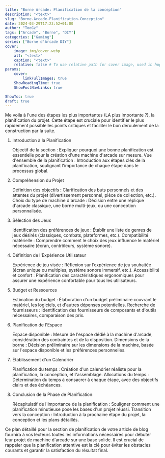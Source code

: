 ```yaml
---
title: "Borne Arcade: Planification de la conception"
description: "<text>"
slug: "Borne-Arcade-Planification-Conception"
date: 2024-03-29T17:23:52+01:00
author: "TooGz"
tags: ["Arcade", "Borne", "DIY"]
categories: ["Gaming"]
series: ["Borne d'Arcade DIY"]
cover:
    image: img/cover.webp
    alt: "<text>"
    caption: "<text>"
    relative: false # To use relative path for cover image, used in hugo Page-bundles
params:
    cover:
        linkFullImages: true
    ShowReadingTime: true
    ShowPostNavLinks: true

ShowToc: true
draft: true
---
```


Me voila à l'une des étapes les plus importantes (LA plus importante ?), la planification du projet.
Cette étape est cruciale pour identifier le plus rapidement possible les points critiques et faciliter le bon déroulement de la construction par la suite.

1. Introduction à la Planification

    Objectif de la section : Expliquer pourquoi une bonne planification est essentielle pour la création d'une machine d'arcade sur mesure.
    Vue d'ensemble de la planification : Introduction aux étapes clés de la planification, soulignant l'importance de chaque étape dans le processus global.

2. Compréhension du Projet

    Définition des objectifs : Clarification des buts personnels et des attentes du projet (divertissement personnel, pièce de collection, etc.).
    Choix du type de machine d'arcade : Décision entre une réplique d'arcade classique, une borne multi-jeux, ou une conception personnalisée.

3. Sélection des Jeux

    Identification des préférences de jeux : Établir une liste de genres de jeux désirés (classiques, combats, plateformes, etc.).
    Compatibilité matérielle : Comprendre comment le choix des jeux influence le matériel nécessaire (écran, contrôleurs, système sonore).

4. Définition de l'Expérience Utilisateur

    Expérience de jeu visée : Réflexion sur l’expérience de jeu souhaitée (écran unique ou multiples, système sonore immersif, etc.).
    Accessibilité et confort : Planification des caractéristiques ergonomiques pour assurer une expérience confortable pour tous les utilisateurs.

5. Budget et Ressources

    Estimation du budget : Élaboration d'un budget préliminaire couvrant le matériel, les logiciels, et d'autres dépenses potentielles.
    Recherche de fournisseurs : Identification des fournisseurs de composants et d'outils nécessaires, comparaison des prix.

6. Planification de l'Espace

    Espace disponible : Mesure de l'espace dédié à la machine d'arcade, considération des contraintes et de la disposition.
    Dimensions de la borne : Décision préliminaire sur les dimensions de la machine, basée sur l'espace disponible et les préférences personnelles.

7. Établissement d'un Calendrier

    Planification du temps : Création d'un calendrier réaliste pour la planification, la conception, et l'assemblage.
    Allocations du temps : Détermination du temps à consacrer à chaque étape, avec des objectifs clairs et des échéances.

8. Conclusion de la Phase de Planification

    Récapitulatif de l'importance de la planification : Souligner comment une planification minutieuse pose les bases d'un projet réussi.
    Transition vers la conception : Introduction à la prochaine étape du projet, la conception et les plans détaillés.

Ce plan détaillé pour la section de planification de votre article de blog fournira à vos lecteurs toutes les informations nécessaires pour débuter leur projet de machine d'arcade sur une base solide. Il est crucial de rappeler que la planification attentive est la clé pour éviter les obstacles courants et garantir la satisfaction du résultat final.
